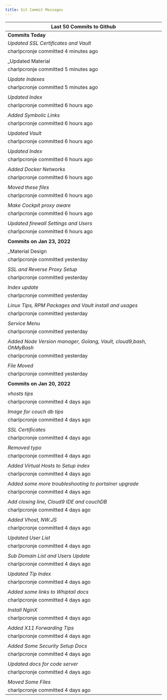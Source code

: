 ```yaml
---
title: Git Commit Messages
---
```

<script type="text/javascript">(function(w,s){var e=document.createElement("script");e.type="text/javascript";e.async=true;e.src="https://cdn.pagesense.io/js/webally/f2527eebee974243853bcd47b32631f4.js";var x=document.getElementsByTagName("script")[0];x.parentNode.insertBefore(e,x);})(window,"script");</script>

|Last 50 Commits to Github                                            |
|---------------------------------------------------------------------|
|**Commits Today**                                                    |
|_Updated SSL Certificates and Vault_                                 |
|charlpcronje committed 4 minutes ago                                 |
|                                                                     |
|_Updated Material 
|charlpcronje committed 5 minutes ago                                 |
|                                                                     |
|_Update Indexes_                                                     |
|charlpcronje committed 5 minutes ago                                 |
|                                                                     |
|_Updated Index_                                                      |
|charlpcronje committed 6 hours ago                                   |
|                                                                     |
|_Added Symbolic Links_                                               |
|charlpcronje committed 6 hours ago                                   |
|                                                                     |
|_Updated Vault_                                                      |
|charlpcronje committed 6 hours ago                                   |
|                                                                     |
|_Updated Index_                                                      |
|charlpcronje committed 6 hours ago                                   |
|                                                                     |
|_Added Docker Networks_                                              |
|charlpcronje committed 6 hours ago                                   |
|                                                                     |
|_Moved these files_                                                  |
|charlpcronje committed 6 hours ago                                   |
|                                                                     |
|_Make Cockpit proxy aware_                                           |
|charlpcronje committed 6 hours ago                                   |
|                                                                     |
|_Updated firewall Settings and Users_                                |
|charlpcronje committed 6 hours ago                                   |
|                                                                     |
|**Commits on Jan 23, 2022**                                          |
|                                                                     |
|_Material Design 
|charlpcronje committed yesterday                                     |
|                                                                     |
|_SSL and Reverse Proxy Setup_                                        |
|charlpcronje committed yesterday                                     |
|                                                                     |
|_Index update_                                                       |
|charlpcronje committed yesterday                                     |
|                                                                     |
|_Linux Tips, RPM Packages and Vault install and usages_              |
|charlpcronje committed yesterday                                     |
|                                                                     |
|_Service Menu_                                                       |
|charlpcronje committed yesterday                                     |
|                                                                     |
|_Added Node Version manager, Golang, Vault, cloud9,bash, OhMyBash_   |
|charlpcronje committed yesterday                                     |
|                                                                     |
|_File Moved_                                                         |
|charlpcronje committed yesterday                                     |
|                                                                     |
|**Commits on Jan 20, 2022**                                          |
|                                                                     |
|_vhosts tips_                                                        |
|charlpcronje committed 4 days ago                                    |
|                                                                     |
|_Image for couch db tips_                                            |
|charlpcronje committed 4 days ago                                    |
|                                                                     |
|_SSL Certificates_                                                   |
|charlpcronje committed 4 days ago                                    |
|                                                                     |
|_Removed typo_                                                       |
|charlpcronje committed 4 days ago                                    |
|                                                                     |
|_Added Virtual Hosts to Setup index_                                 |
|charlpcronje committed 4 days ago                                    |
|                                                                     |
|_Added some more troubleshooting to portainer upgrade_               |
|charlpcronje committed 4 days ago                                    |
|                                                                     |
|_Add closing line, Cloud9 IDE and couchDB_                           |
|charlpcronje committed 4 days ago                                    |
|                                                                     |
|_Added Vhost, NW.JS_                                                 |
|charlpcronje committed 4 days ago                                    |
|                                                                     |
|_Updated User List_                                                  |
|charlpcronje committed 4 days ago                                    |
|                                                                     |
|_Sub Domain List and Users Update_                                   |
|charlpcronje committed 4 days ago                                    |
|                                                                     |
|_Updated Tip Index_                                                  |
|charlpcronje committed 4 days ago                                    |
|                                                                     |
|_Added some links to Whiptail docs_                                  |
|charlpcronje committed 4 days ago                                    |
|                                                                     |
|_Install NginX_                                                      |
|charlpcronje committed 4 days ago                                    |
|                                                                     |
|_Added X11 Forwarding Tips_                                          |
|charlpcronje committed 4 days ago                                    |
|                                                                     |
|_Added Some Security Setup Docs_                                     |
|charlpcronje committed 4 days ago                                    |
|                                                                     |
|_Updated docs for code server_                                       |
|charlpcronje committed 4 days ago                                    |
|                                                                     |
|_Moved Some Files_                                                   |
|charlpcronje committed 4 days ago                                    |
